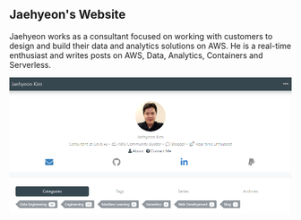## Jaehyeon's Website

Jaehyeon works as a consultant focused on working with customers to design and build their data and analytics solutions on AWS. He is a real-time enthusiast and writes posts on AWS, Data, Analytics, Containers and Serverless.

![](./public/site-feature-image.png)